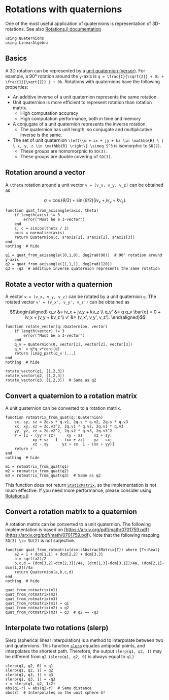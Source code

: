 # Rotations with quaternions

One of the most useful application of quaternions is representation of 3D-rotations.
See also [Rotations.jl documentation](https://juliageometry.github.io/Rotations.jl/stable/3d_quaternion/)

```@example rotation
using Quaternions
using LinearAlgebra
```

## Basics
A 3D rotation can be represented by a [unit quaternion (versor)](https://en.wikipedia.org/wiki/Versor).
For example, a 90° rotation around the ``y``-axis is ``q = \frac{1}{\sqrt{2}} + 0i + \frac{1}{\sqrt{2}} j + 0k``.
Rotations with quaternions have the following properties:

* An additive inverse of a unit quaternion represents the same rotation.
* Unit quaternion is more efficient to represent rotation than rotation matrix.
    * High computation accuracy
    * High computation performance, both in time and memory
* A conjugate of a unit quaternion represents the inverse rotation.
    * The quaternion has unit length, so conjugate and multiplicative inverse is the same.
* The set of unit quaternion ``\left\{w + ix + jy + kz \in \mathbb{H} \ | \ x, y, z \in \mathbb{R} \right\} \simeq S^3`` is isomorphic to ``SU(2)``.
    * These groups are homomorphic to ``SO(3)``.
    * These groups are double covering of ``SO(3)``.

## Rotation around a vector
A ``\theta`` rotation around a unit vector ``v = (v_x, v_y, v_z)`` can be obtained as
```math
q = \cos(\theta/2) + \sin(\theta/2)(iv_x + jv_y + kv_z).
```

```@example rotation
function quat_from_axisangle(axis, theta)
    if length(axis) != 3
        error("Must be a 3-vector")
    end
    s, c = sincos(theta / 2)
    axis = normalize(axis)
    return Quaternion(c, s*axis[1], s*axis[2], s*axis[3])
end
nothing  # hide
```

```@repl rotation
q1 = quat_from_axisangle([0,1,0], deg2rad(90))  # 90° rotation around y-axis
q2 = quat_from_axisangle([1,1,1], deg2rad(120))
q3 = -q2  # additive inverse quaternion represents the same rotation
```

## Rotate a vector with a quaternion
A vector ``v = (v_x, v_y, v_z)`` can be rotated by a unit quaternion ``q``.
The rotated vector ``v' = (v_x', v_y', v_z')`` can be obtained as
```math
\begin{aligned}
q_v &= iv_x + jv_y + kv_z \\
q_v' &= q q_v \bar{q} = 0 + iv_x + jv_y + kv_z \\
v' &= (v_x', v_y', v_z').
\end{aligned}
```

```@example rotation
function rotate_vector(q::Quaternion, vector)
    if length(vector) != 3
        error("Must be a 3-vector")
    end
    q_v = Quaternion(0, vector[1], vector[2], vector[3])
    q_v′ = q*q_v*conj(q)
    return [imag_part(q_v′)...]
end
nothing  # hide
```

```@repl rotation
rotate_vector(q1, [1,2,3])
rotate_vector(q2, [1,2,3])
rotate_vector(q3, [1,2,3])  # Same as q2
```

## Convert a quaternion to a rotation matrix
A unit quaternion can be converted to a rotation matrix.

```@example rotation
function rotmatrix_from_quat(q::Quaternion)
    sx, sy, sz = 2q.s * q.v1, 2q.s * q.v2, 2q.s * q.v3
    xx, xy, xz = 2q.v1^2, 2q.v1 * q.v2, 2q.v1 * q.v3
    yy, yz, zz = 2q.v2^2, 2q.v2 * q.v3, 2q.v3^2
    r = [1 - (yy + zz)     xy - sz     xz + sy;
            xy + sz   1 - (xx + zz)    yz - sx;
            xz - sy      yz + sx  1 - (xx + yy)]
    return r
end
nothing  # hide
```

```@repl rotation
m1 = rotmatrix_from_quat(q1)
m2 = rotmatrix_from_quat(q2)
m3 = rotmatrix_from_quat(q3)  # Same as q2
```

This function does not return [`StaticMatrix`](https://juliaarrays.github.io/StaticArrays.jl/dev/pages/api/#StaticArraysCore.StaticArray), so the implementation is not much effective.
If you need more performance, please consider using [Rotations.jl](https://github.com/JuliaGeometry/Rotations.jl).

## Convert a rotation matrix to a quaternion
A rotation matrix can be converted to a unit quaternion.
The following implementation is based on [https://arxiv.org/pdf/math/0701759.pdf](https://arxiv.org/pdf/math/0701759.pdf).
Note that the following mapping ``SO(3) \to SU(2)`` is not surjective.

```@example rotation
function quat_from_rotmatrix(dcm::AbstractMatrix{T}) where {T<:Real}
    a2 = 1 + dcm[1,1] + dcm[2,2] + dcm[3,3]
    a = sqrt(a2)/2
    b,c,d = (dcm[3,2]-dcm[2,3])/4a, (dcm[1,3]-dcm[3,1])/4a, (dcm[2,1]-dcm[1,2])/4a
    return Quaternion(a,b,c,d)
end
nothing  # hide
```

```@repl rotation
quat_from_rotmatrix(m1)
quat_from_rotmatrix(m2)
quat_from_rotmatrix(m3)
quat_from_rotmatrix(m1) ≈ q1
quat_from_rotmatrix(m2) ≈ q2
quat_from_rotmatrix(m3) ≈ q3  # q2 == -q3
```

## Interpolate two rotations (slerp)
Slerp (spherical linear interpolation) is a method to interpolate between two unit quaternions.
This function [`slerp`](@ref) equates antipodal points, and interpolates the shortest path.
Therefore, the output `slerp(q1, q2, 1)` may be different from `q2`. (`slerp(q1, q2, 0)` is always equal to `q1`.)

```@repl rotation
slerp(q1, q2, 0) ≈ q1
slerp(q1, q2, 1) ≈ q2
slerp(q1, q3, 1) ≈ q3
slerp(q1, q3, 1) ≈ -q3
r = slerp(q1, q2, 1/2)
abs(q1-r) ≈ abs(q2-r)  # Same distance
abs(r)  # Interpolates on the unit sphere S³
```
